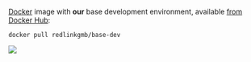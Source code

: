 [Docker](http://www.docker.com/) image with **our** base development environment, 
available [from Docker Hub](https://hub.docker.com/r/redlinkgmbh/base-dev/):

    docker pull redlinkgmb/base-dev

[![](https://images.microbadger.com/badges/version/redlinkgmb/base-dev.svg)](https://microbadger.com/images/redlinkgmb/base-dev)
